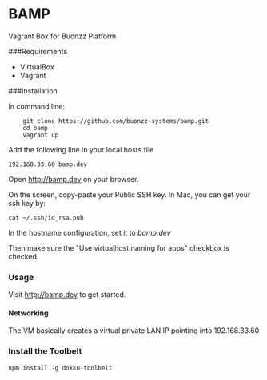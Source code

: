 BAMP
====

Vagrant Box for Buonzz Platform

###Requirements

* VirtualBox
* Vagrant

###Installation

In command line:

```
    git clone https://github.com/buonzz-systems/bamp.git
	cd bamp
	vagrant up
```


Add the following line in your local hosts  file

```
192.168.33.60 bamp.dev
```

Open http://bamp.dev on your browser. <br/>

On the screen, copy-paste your Public SSH key. In Mac, you can get your ssh key by:

```
cat ~/.ssh/id_rsa.pub
```

In the hostname configuration, set it to *bamp.dev* <br/>

Then make sure the "Use virtualhost naming for apps" checkbox is checked.


### Usage

Visit  http://bamp.dev to get started.



#### Networking

The VM basically creates a virtual private LAN IP pointing into 192.168.33.60


### Install the Toolbelt

```
npm install -g dokku-toolbelt
```